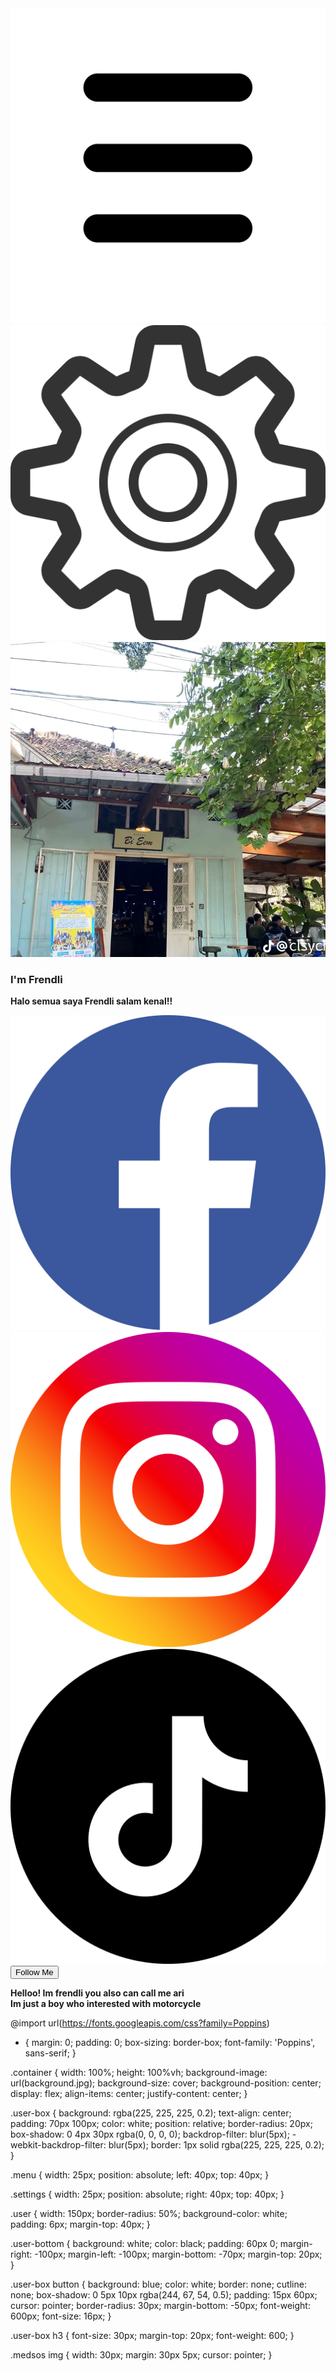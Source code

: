 <html>
<head>
  <meta http-equiv="CONTENT-TYPE" content="text/html; charset=UTF-8">
  <title>profile photos</title>
</head>
<body>
  <div class="container">
  <div class="user-box">
  <img src="menu.png" class="menu">
    <img src="settings.png" class="settings">
  <img src="user.webp" class="user">
  <h3>I'm Frendli</h3>
  <p><strong>Halo semua saya Frendli salam kenal!!</strong></p>
  <div class="medsos">
  <img src="facebook.png" class="facebook">
    <a href="https://www.instagram.com/frendlii_?igsh=YzljYTk1ODg3Zg=="><img src="instagram.png" class="instagram"></a>
    <a href="https://vm.tiktok.com/ZS2JftFVB/"><img src="tiktok.png" class="tiktok"></a>
  </div>
    <button type="button">Follow Me</button>
    <div class="profile.bottom">
      <p><strong>Helloo! Im frendli you also can call me ari <br>
       Im just a boy who interested with motorcycle</strong></p>
    </div>
  </div>
  </div>
  <link rel="stylesheet" href="profile .css">
</body>
</html>

@import url(https://fonts.googleapis.com/css?family=Poppins)

* {
  margin: 0;
  padding: 0;
  box-sizing: border-box;
  font-family: 'Poppins', sans-serif;
}

.container {
  width: 100%;
  height: 100%vh;
  background-image: url(background.jpg);
  background-size: cover;
  background-position: center;
  display: flex;
  align-items: center;
  justify-content: center;
}

.user-box {
  background: rgba(225, 225, 225, 0.2);
  text-align: center;
  padding: 70px 100px;
  color: white;
  position: relative;
  border-radius: 20px;
  box-shadow: 0 4px 30px rgba(0, 0, 0, 0);
  backdrop-filter: blur(5px);
  -webkit-backdrop-filter: blur(5px);
  border: 1px solid rgba(225, 225, 225, 0.2);
}

.menu {
  width: 25px;
  position: absolute;
  left: 40px;
  top: 40px;
}

.settings {
  width: 25px;
  position: absolute;
  right: 40px;
  top: 40px;
}

.user {
  width: 150px;
  border-radius: 50%;
  background-color: white;
  padding: 6px;
  margin-top: 40px;
}

.user-bottom {
  background: white;
  color: black;
  padding: 60px 0;
  margin-right: -100px;
  margin-left: -100px;
  margin-bottom: -70px;
  margin-top: 20px;
}

.user-box button {
  background: blue;
  color: white;
  border: none;
  cutline: none;
  box-shadow: 0 5px 10px rgba(244, 67, 54, 0.5);
  padding: 15px 60px;
  cursor: pointer;
  border-radius: 30px;
  margin-bottom: -50px;
  font-weight: 600px;
  font-size: 16px;
}

.user-box h3 {
  font-size: 30px;
  margin-top: 20px;
  font-weight: 600;
}

.medsos img {
  width: 30px;
  margin: 30px 5px;
  cursor: pointer;
}

